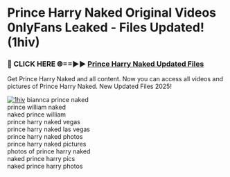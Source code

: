# Prince Harry Naked Original Videos 0nlyFans Leaked - Files Updated! (1hiv)

<h3>🔴 CLICK HERE 🌐==►► <a href="https://tinyurl.com/yckcrads" rel="nofollow">Prince Harry Naked Updated Files</a></h3>

Get Prince Harry Naked and all content. Now you can access all videos and pictures of Prince Harry Naked. New Updated Files 2025!

[![1hiv](https://i.imgur.com/hpKpOFt.gif)](https://tinyurl.com/yckcrads)
biannca prince naked<br>
prince william naked<br>
naked prince william<br>
prince harry naked vegas<br>
prince harry naked las vegas<br>
prince harry naked photos<br>
prince harry naked pictures<br>
photos of prince harry naked<br>
naked prince harry pics<br>
naked prince harry photos